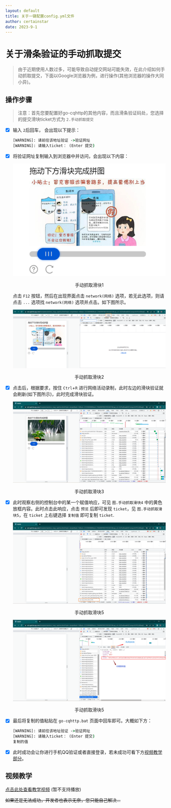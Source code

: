 ```yaml
---
layout: default
title: 关于一键配置config.yml文件
author: certainstar
date: 2023-9-1
---
```


# 关于滑条验证的手动抓取提交

> 由于近期使用人数过多，可能导致自动提交网站可能失效，在此介绍如何手动抓取提交，下面以Google浏览器为例，进行操作(其他浏览器的操作大同小异)。

## 操作步骤

> 注意：首先您要配置好go-cqhttp的其他内容，而且滑条验证码处，您选择的提交滑块ticket方式为 `2.手动抓取提交`

- [x] 输入 `2`后回车， 会出现以下提示：
	```cmd
	[WARNING]: 请前往该地址验证 ->验证网址
	[WARNING]: 请输入ticket： (Enter 提交) 
	```

- [x] 将验证网址复制输入到浏览器中并访问，会出现以下内容：
	<p align="center">
        <img src="../../img/little-Python-software/手动抓取滑块1.png" alt="手动抓取滑块1">
        <p align="center">
          <span>手动抓取滑块1</span>
        </p>
    </p>

    点击 `F12` 按钮，然后在出现界面点击 `network(网络)` 选项，若无此选项，则请点击 `...` 选项找 `network(网络)` 选项并点击。如下图所示。
    <p align="center">
        <img src="../../img/little-Python-software/手动抓取滑块2.png" alt="手动抓取滑块2">
        <p align="center">
          <span>手动抓取滑块2</span>
        </p>
    </p> 

- [x] 点击后，根据要求，按住 `Ctrl`+`R` 进行网络活动录制，此时左边的滑块验证就会刷新(如下图所示)，此时完成滑块验证。
	<p align="center">
        <img src="../../img/little-Python-software/手动抓取滑块3.png" alt="手动抓取滑块3">
        <p align="center">
          <span>手动抓取滑块3</span>
        </p>
    </p> 

- [x] 此时观察右侧的控制台中的某一个赋值响应，可见 `图.手动抓取滑块4` 中的黄色放框内容。此时点击此响应，点击 `预览` 后即可发现 `ticket`，见 `图.手动抓取滑块5`，在 `ticket` 上右键选择 `复制值` 即可复制 `ticket`.
	<p align="center">
        <img src="../../img/little-Python-software/手动抓取滑块4.png" alt="手动抓取滑块4">
        <p align="center">
          <span>手动抓取滑块5</span>
        </p>
    </p>
    <p align="center">
        <img src="../../img/little-Python-software/手动抓取滑块5.png" alt="手动抓取滑块5">
        <p align="center">
          <span>手动抓取滑块5</span>
        </p>
    </p>

- [x] 最后将复制的值粘贴在 `go-cqhttp.bat` 页面中回车即可。大概如下方：
	```cmd
	[WARNING]: 请前往该地址验证 ->验证网址
	[WARNING]: 请输入ticket： (Enter 提交)
	复制的值 
	```

- [x] 此时成功会让你进行手机QQ验证或者直接登录，若未成功可看下方<a href="#video">视频教学部分</a>。

## 视频教学

[点击此处查看教学视频](https://www.bilibili.com/video/BV18r4y197yB/?spm_id_from=333.999.0.0&vd_source=6b6239160db0cc27b0ca4a45d445417d)
(暂不支持播放)

~~如果还是无法成功，开发者也表示无奈，您只能自己解决...~~